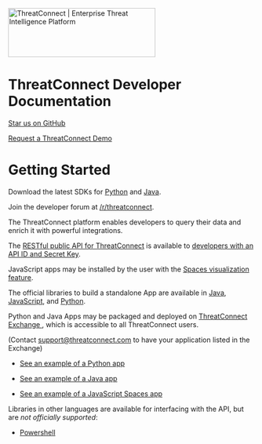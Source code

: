 <img height="100" width="300" src="https://threatconnect.com/wp-content/uploads/ThreatConnect-Logo-Retina-Color.png" alt="ThreatConnect | Enterprise Threat Intelligence Platform"/>


# ThreatConnect Developer Documentation

[Star us on GitHub](https://github.com/ThreatConnect-Inc)

[Request a ThreatConnect Demo](https://www.threatconnect.com/request-a-demo/)

# Getting Started

Download the latest SDKs for <a href="https://pypi.python.org/pypi/threatconnect/2.4.8">Python</a> and <a href="https://mvnrepository.com/artifact/com.threatconnect/java-sdk">Java</a>.

Join the developer forum at [/r/threatconnect](https://www.reddit.com/r/threatconnect).

The ThreatConnect platform enables developers to query their data and enrich it with powerful integrations. 

The [RESTful public API for ThreatConnect](api_docs/#rest-api) is available to [developers with an API ID and Secret Key](#creating-an-api-key). 

JavaScript apps may be installed by the user with the [Spaces visualization feature](http://kb.threatconnect.com/customer/en/portal/articles/2256255-creating-a-space).

The official libraries to build a standalone App are available in <a href="https://github.com/ThreatConnect-Inc/threatconnect-java">Java</a>, <a href="https://github.com/ThreatConnect-Inc/threatconnect-javascript">JavaScript</a>, and <a href="https://github.com/ThreatConnect-Inc/threatconnect-python">Python</a>.

Python and Java Apps may be packaged and deployed on [ThreatConnect Exchange ](https://app.threatconnect.com/auth/exchange.xhtml), which is accessible to all ThreatConnect users.

(Contact <support@threatconnect.com> to have your application listed in the Exchange)


- [See an example of a Python app](sdk_docs/#example-python-app) 

- [See an example of a Java app](sdk_docs/#example-java-app) 

- [See an example of a JavaScript Spaces app](sdk_docs/#example-javascript-app) 

Libraries in other languages are available for interfacing with the API, but are *not officially supported*:

- [Powershell](https://github.com/davidhowell-tx/PS-ThreatConnectV2API)
